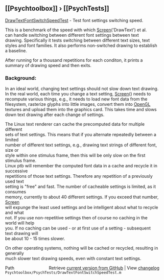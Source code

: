 ## [[Psychtoolbox]] &#8250; [[PsychTests]]

[DrawTextFontSwitchSpeedTest](DrawTextFontSwitchSpeedTest) - Test font settings switching speed.  
  
This is a benchmark of the speed with which [Screen](Screen)('DrawText') et al.  
can handle switching between different font settings between text  
drawing. Specifically it tests switching between different text sizes, text  
styles and font families. It also performs non-switched drawing to establish  
a baseline.  
  
After running for a thousand repetitions for each conditon, it prints a  
summary of drawing speed and then exits.  
  
### Background:  
  
In an ideal world, changing text settings should not slow down text drawing.  
In the real world, each time you change a text setting, [Screen](Screen)() needs to  
recompute various things, e.g., it needs to load new font data from the  
filesystem, rasterize glyphs into little images, convert them into [OpenGL](OpenGL)  
textures and upload them into the graphics card. This takes time and slows  
down text drawing after each change of settings.  
  
The Linux text renderer can cache the precomputed data for multiple different  
sets of text settings. This means that if you alternate repeatedly between a limited  
number of different text settings, e.g., drawing text strings of different font, size or  
style within one stimulus frame, then this will be only slow on the first stimulus frame.  
Linux ptb will remember the computed font data in a cache and recycle it in successive  
repetitions of those text settings. Therefore any repetition of a previously used text  
setting is "free" and fast. The number of cacheable settings is limited, as it consumes  
memory, currently to about 40 different settings. If you exceed that number, [Screen](Screen)  
will expunge the least used settings and be intelligent about what to recycle and what  
not. If you use non-repetitive settings then of course no caching in the world will help  
you. If no caching can be used - or at first use of a setting - subsequent text drawing will  
be about 10 - 15 times slower.  
  
On other operating systems, nothing will be cached or recycled, resulting in generally  
much slower text drawing speeds, even with constant text settings.  
  




<div class="code_header" style="text-align:right;">
  <span style="float:left;">Path&nbsp;&nbsp;</span> <span class="counter">Retrieve <a href=
  "https://raw.github.com/Psychtoolbox-3/Psychtoolbox-3/beta/Psychtoolbox/PsychTests/DrawTextFontSwitchSpeedTest.m">current version from GitHub</a> | View <a href=
  "https://github.com/Psychtoolbox-3/Psychtoolbox-3/commits/beta/Psychtoolbox/PsychTests/DrawTextFontSwitchSpeedTest.m">changelog</a></span>
</div>
<div class="code">
  <code>Psychtoolbox/PsychTests/DrawTextFontSwitchSpeedTest.m</code>
</div>

